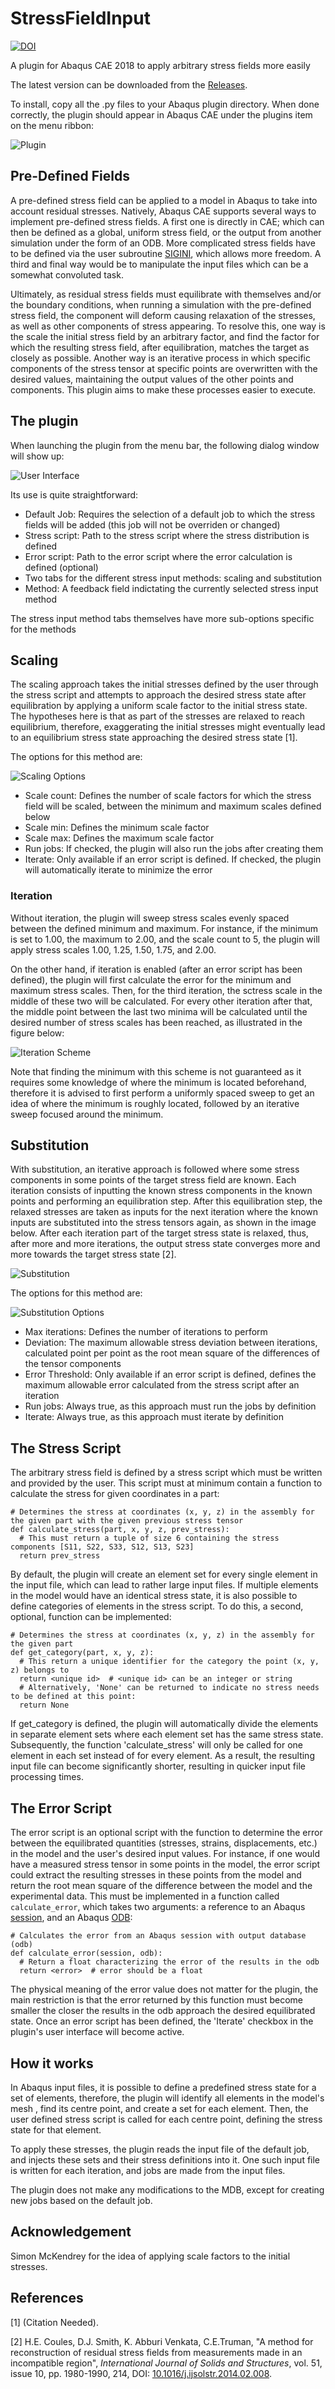 # StressFieldInput
[![DOI](https://zenodo.org/badge/563796887.svg)](https://zenodo.org/badge/latestdoi/563796887)

A plugin for Abaqus CAE 2018 to apply arbitrary stress fields more easily

The latest version can be downloaded from the [Releases](https://github.com/smrg-uob/StressFieldInput/releases).

To install, copy all the .py files to your Abaqus plugin directory.
When done correctly, the plugin should appear in Abaqus CAE under the plugins item on the menu ribbon:

![Plugin](https://github.com/smrg-uob/StressFieldInput/blob/main/doc/plugin.png)


## Pre-Defined Fields
A pre-defined stress field can be applied to a model in Abaqus to take into account residual stresses.
Natively, Abaqus CAE supports several ways to implement pre-defined stress fields. A first one is directly in CAE; which can then be defined as a global, uniform stress field, or the output from another simulation under the form of an ODB. More complicated stress fields have to be defined via the user subroutine [SIGINI](http://130.149.89.49:2080/v6.13/books/sub/ch01s01asb18.html), which allows more freedom.
A third and final way would be to manipulate the input files which can be a somewhat convoluted task.

Ultimately, as residual stress fields must equilibrate with themselves and/or the boundary conditions, when running a simulation with the pre-defined stress field, the component will deform causing relaxation of the stresses, as well as other components of stress appearing.
To resolve this, one way is the scale the initial stress field by an arbitrary factor, and find the factor for which the resulting stress field, after equilibration, matches the target as closely as possible.
Another way is an iterative process in which specific components of the stress tensor at specific points are overwritten with the desired values, maintaining the output values of the other points and components.
This plugin aims to make these processes easier to execute.


## The plugin
When launching the plugin from the menu bar, the following dialog window will show up:

![User Interface](https://github.com/smrg-uob/StressFieldInput/blob/main/doc/gui_overview.png)

Its use is quite straightforward:
* Default Job: Requires the selection of a default job to which the stress fields will be added (this job will not be overriden or changed)
* Stress script: Path to the stress script where the stress distribution is defined
* Error script: Path to the error script where the error calculation is defined (optional)
* Two tabs for the different stress input methods: scaling and substitution
* Method: A feedback field indictating the currently selected stress input method


The stress input method tabs themselves have more sub-options specific for the methods

## Scaling
The scaling approach takes the initial stresses defined by the user through the stress script and attempts to approach the desired stress state after equilibration by applying a uniform scale factor to the initial stress state.
The hypotheses here is that as part of the stresses are relaxed to reach equilibrium, therefore, exaggerating the initial stresses might eventually lead to an equilibrium stress state approaching the desired stress state [1].

The options for this method are:

![Scaling Options](https://github.com/smrg-uob/StressFieldInput/blob/main/doc/gui_scaling.png)

* Scale count: Defines the number of scale factors for which the stress field will be scaled, between the minimum and maximum scales defined below
* Scale min: Defines the minimum scale factor
* Scale max: Defines the maximum scale factor
* Run jobs: If checked, the plugin will also run the jobs after creating them
* Iterate: Only available if an error script is defined. If checked, the plugin will automatically iterate to minimize the error

### Iteration
Without iteration, the plugin will sweep stress scales evenly spaced between the defined minimum and maximum. For instance, if the minimum is set to 1.00, the maximum to 2.00, and the scale count to 5, the plugin will apply stress scales 1.00, 1.25, 1.50, 1.75, and 2.00.

On the other hand, if iteration is enabled (after an error script has been defined), the plugin will first calculate the error for the minimum and maximum stress scales. Then, for the third iteration, the sctress scale in the middle of these two will be calculated.
For every other iteration after that, the middle point between the last two minima will be calculated until the desired number of stress scales has been reached, as illustrated in the figure below:

![Iteration Scheme](https://github.com/smrg-uob/StressFieldInput/blob/main/doc/iteration_scheme.png)

Note that finding the minimum with this scheme is not guaranteed as it requires some knowledge of where the minimum is located beforehand, therefore it is advised to first perform a uniformly spaced sweep to get an idea of where the minimum is roughly located, followed by an iterative sweep focused around the minimum.


## Substitution
With substitution, an iterative approach is followed where some stress components in some points of the target stress field are known.
Each iteration consists of inputting the known stress components in the known points and performing an equilibration step.
After this equilibration step, the relaxed stresses are taken as inputs for the next iteration where the known inputs are substituted into the stress tensors again, as shown in the image below.
After each iteration part of the target stress state is relaxed, thus, after more and more iterations, the output stress state converges more and more towards the target stress state [2].

![Substitution](https://github.com/smrg-uob/StressFieldInput/blob/main/doc/substitution_scheme.png)

The options for this method are:

![Substitution Options](https://github.com/smrg-uob/StressFieldInput/blob/main/doc/gui_substitution.png)

* Max iterations: Defines the number of iterations to perform
* Deviation: The maximum allowable stress deviation between iterations, calculated point per point as the root mean square of the differences of the tensor components
* Error Threshold: Only available if an error script is defined, defines the maximum allowable error calculated from the stress script after an iteration
* Run jobs:  Always true, as this approach must run the jobs by definition
* Iterate: Always true, as this approach must iterate by definition


## The Stress Script
The arbitrary stress field is defined by a stress script which must be written and provided by the user.
This script must at minimum contain a function to calculate the stress for given coordinates in a part:
```
# Determines the stress at coordinates (x, y, z) in the assembly for the given part with the given previous stress tensor
def calculate_stress(part, x, y, z, prev_stress):
  # This must return a tuple of size 6 containing the stress components [S11, S22, S33, S12, S13, S23]
  return prev_stress
```

By default, the plugin will create an element set for every single element in the input file, which can lead to rather large input files.
If multiple elements in the model would have an identical stress state, it is also possible to define categories of elements in the stress script.
To do this, a second, optional, function can be implemented:
```
# Determines the stress at coordinates (x, y, z) in the assembly for the given part
def get_category(part, x, y, z):
  # This return a unique identifier for the category the point (x, y, z) belongs to
  return <unique id>  # <unique id> can be an integer or string
  # Alternatively, 'None' can be returned to indicate no stress needs to be defined at this point:
  return None
```

If get_category is defined, the plugin will automatically divide the elements in separate element sets where each element set has the same stress state.
Subsequently, the function 'calculate_stress' will only be called for one element in each set instead of for every element.
As a result, the resulting input file can become significantly shorter, resulting in quicker input file processing times.


##  The Error Script
The error script is an optional script with the function to determine the error between the equilibrated quantities (stresses, strains, displacements, etc.) in the model and the user's desired input values.
For instance, if one would have a measured stress tensor in some points in the model, the error script could extract the resulting stresses in these points from the model and return the root mean square of the difference between the model and the experimental data.
This must be implemented in a function called `calculate_error`, which takes two arguments: a reference to an Abaqus [session](http://130.149.89.49:2080/v6.13/books/ker/pt01ch47pyo01.html), and an Abaqus [ODB](http://130.149.89.49:2080/v6.13/books/ker/pt01ch34pyo01.html):
```
# Calculates the error from an Abaqus session with output database (odb)
def calculate_error(session, odb):
  # Return a float characterizing the error of the results in the odb
  return <error>  # error should be a float  
```

The physical meaning of the error value does not matter for the plugin, the main restriction is that the error returned by this function must become smaller the closer the results in the odb approach the desired equilibrated state.
Once an error script has been defined, the 'Iterate' checkbox in the plugin's user interface will become active.


## How it works
In Abaqus input files, it is possible to define a predefined stress state for a set of elements, therefore, the plugin will identify all elements in the model's mesh , find its centre point, and create a set for each element.
Then, the user defined stress script is called for each centre point, defining the stress state for that element.

To apply these stresses, the plugin reads the input file of the default job, and injects these sets and their stress definitions into it.
One such input file is written for each iteration, and jobs are made from the input files.

The plugin does not make any modifications to the MDB, except for creating new jobs based on the default job.



## Acknowledgement
Simon McKendrey for the idea of applying scale factors to the initial stresses.


## References
[1] (Citation Needed).

[2] H.E. Coules, D.J. Smith, K. Abburi Venkata, C.E.Truman, "A method for reconstruction of residual stress fields from measurements made in an incompatible region", *International Journal of Solids and Structures*, vol. 51, issue 10, pp. 1980-1990, 214, DOI: [10.1016/j.ijsolstr.2014.02.008](https://doi.org/10.1016/j.ijsolstr.2014.02.008).

